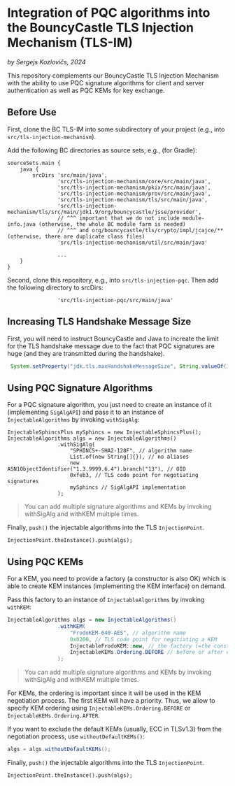 # Integration of PQC algorithms into the BouncyCastle TLS Injection Mechanism (TLS-IM)

*by Sergejs Kozlovičs, 2024*

This repository complements our BouncyCastle TLS Injection Mechanism with the ability to use PQC signature algorithms for client and server authentication as well as PQC KEMs for key exchange.

## Before Use

First, clone the BC TLS-IM into some subdirectory of your project (e.g., into `src/tls-injection-mechanism`).

Add the following BC directories as source sets, e.g., (for Gradle):

```
sourceSets.main {
    java {
        srcDirs 'src/main/java',
                'src/tls-injection-mechanism/core/src/main/java',
                'src/tls-injection-mechanism/pkix/src/main/java',
                'src/tls-injection-mechanism/prov/src/main/java',
                'src/tls-injection-mechanism/tls/src/main/java',
                'src/tls-injection-mechanism/tls/src/main/jdk1.9/org/bouncycastle/jsse/provider',
                // ^^^ important that we do not include module-info.java (otherwise, the whole BC module farm is needed)
                // ^^^ and org/bouncycastle/tls/crypto/impl/jcajce/** (otherwise, there are duplicate class files)
                'src/tls-injection-mechanism/util/src/main/java'
                
                ...
    }
}
```

Second, clone this repository, e.g., into `src/tls-injection-pqc`. Then add the following directory to srcDirs:

```
                'src/tls-injection-pqc/src/main/java'
```

## Increasing TLS Handshake Message Size

First, you will need to instruct BouncyCastle and Java to increate the limit for the TLS handshake message due to the fact that PQC signatures are huge (and they are transmitted during the handshake).

```java
 System.setProperty("jdk.tls.maxHandshakeMessageSize", String.valueOf(32768 * 32));
```

## Using PQC Signature Algorithms

For a PQC signature algorithm, you just need to create an instance of it (implementing `SigAlgAPI`) and pass it to an instance of `InjectableAlgorithms` by invoking `withSigAlg`:

```
InjectableSphincsPlus mySphincs = new InjectableSphincsPlus();
InjectableAlgorithms algs = new InjectableAlgorithms()
                .withSigAlg(
                    "SPHINCS+-SHA2-128F", // algorithm name
                    List.of(new String[]{}), // no aliases
                    new ASN1ObjectIdentifier("1.3.9999.6.4").branch("13"), // OID
                    0xfeb3, // TLS code point for negotiating signatures
                    mySphincs // SigAlgAPI implementation
                );
```

> You can add multiple signature algorithms and KEMs by invoking withSigAlg and withKEM multiple times.

Finally, `push()` the injectable algorithms into the TLS `InjectionPoint`.

```
InjectionPoint.theInstance().push(algs);
```

## Using PQC KEMs

For a KEM, you need to provide a factory (a constructor is also OK) which is able to create KEM instances (implementing the KEM interface) on demand.

Pass this factory to an instance of `InjectableAlgorithms` by invoking `withKEM`:

```java
InjectableAlgorithms algs = new InjectableAlgorithms()
                .withKEM(
                    "FrodoKEM-640-AES", // algorithm name
                    0x0200, // TLS code point for negotiating a KEM
                    InjectableFrodoKEM::new, // the factory (=the constructor)
                    InjectableKEMs.Ordering.BEFORE // before or after existing KEMs
                );
```

> You can add multiple signature algorithms and KEMs by invoking withSigAlg and withKEM multiple times.

For KEMs, the ordering is important since it will be used in the KEM negotiation process. The first KEM will have a priority. Thus, we allow to specify KEM ordering using `InjectableKEMs.Ordering.BEFORE` or `InjectableKEMs.Ordering.AFTER`.

If you want to exclude the default KEMs (usually, ECC in TLSv1.3) from the negotiation process, use `withoutDefaultKEMs()`:

```java
algs = algs.withoutDefaultKEMs();
```

Finally, `push()` the injectable algorithms into the TLS `InjectionPoint`.

```
InjectionPoint.theInstance().push(algs);
```
